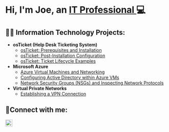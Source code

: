 <h1>Hi, I'm Joe, an <a href="https://www.linkedin.com/in/joseph-rullo-5a0aa877/">IT Professional </a>💻</h1> 

<h2>👨‍💻 Information Technology Projects:</h2>

- <b>osTicket (Help Desk Ticketing System)</b>
  - [osTicket: Prerequisites and Installation](https://github.com/josephrullo/osTicket-Prerequisites-and-Installation)
  - [osTicket: Post-Installation Configuration](https://github.com/josephrullo/osTicket---Post-Install-Configuration)
  - [osTicket: Ticket Lifecycle Examples](https://github.com/JosephRullo/osTicket-Ticket-Lifecycle-Examples) 
- <b>Microsoft Azure</b>
  - [Azure Virtual Machines and Networking](https://github.com/JosephRullo/Azure-Virtual-Machines-and-Networking)
  - [Configuring Active Directory within Azure VMs](https://github.com/JosephRullo/Configuring-Active-Directory-within-Azure-VMs)
  - [Network Security Groups (NSGs) and Inspecting Network Protocols](https://github.com/JosephRullo/Network-Security-Groups-NSGs-and-Inspecting-Network-Protocols)
- <b>Virtual Private Networks</b>
  - [Establishing a VPN Connection](https://github.com/JosephRullo/Virtual-Private-Networks)

<h2>🤳Connect with me:</h2>

[<img align="left" alt="Josh | LinkedIn" width="22px" src="https://cdn.jsdelivr.net/npm/simple-icons@v3/icons/linkedin.svg" />][linkedin]


[linkedin]: https://www.linkedin.com/in/joe-rullo-a5018a89/
